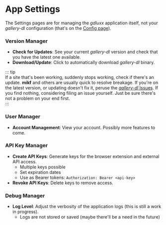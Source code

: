 # App Settings

The Settings pages are for managing the _gdluxx_ application itself, not your
_gallery-dl_ configuration (that's on the [Config page](./config-page.md)).

### Version Manager

- **Check for Updates**: See your current _gallery-dl_ version and check that
  you have the latest one available.
- **Download/Update**: Click to automatically download _gallery-dl_ binary.

::: tip  
If a site that's been working, suddenly stops working, check if there's an
update. **mikf** and others are usually quick to resolve breakage. If you're on
the latest version, or updating doesn't fix it, peruse the
[_gallery-dl_ Issues](https://github.com/mikf/gallery-dl/issues). If you find
nothing, considering filing an issue yourself. Just be sure there's not a
problem on your end first.  
:::

### User Manager

- **Account Management**: View your account. Possibly more features to come.

### API Key Manager

- **Create API Keys**: Generate keys for the browser extension and external API
  access.
  - Multiple keys possible
  - Set expiration dates
  - Use as Bearer tokens: `Authorization: Bearer <api-key>`
- **Revoke API Keys**: Delete keys to remove access.

### Debug Manager

- **Log Level**: Adjust the verbosity of the application logs (this is still a
  work in progress).
  - Logs are not stored or saved (maybe there'll be a need in the future)
